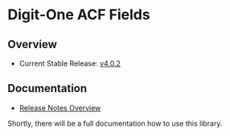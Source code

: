# Digit-One ACF Fields

## Overview

* Current Stable Release: [v4.0.2]

## Documentation

* [Release Notes Overview](./docs/release-notes/Index.md)

Shortly, there will be a full documentation how to use this library.

[v4.0.2]: https://github.com/digit-one-dev/d1-acf-fields/releases/tag/v4.0.2
